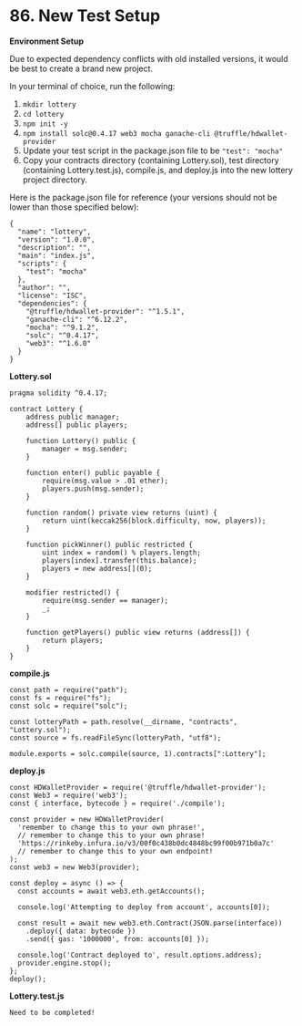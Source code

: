 #   86. New Test Setup

**Environment Setup**

Due to expected dependency conflicts with old installed versions, it would be best to create a brand new project.

In your terminal of choice, run the following:

1.  ```mkdir lottery```
1.  ```cd lottery```
1.  ```npm init -y```
1.  ```npm install solc@0.4.17 web3 mocha ganache-cli @truffle/hdwallet-provider```
1.  Update your test script in the package.json file to be ```"test": "mocha"```
1.  Copy your contracts directory (containing Lottery.sol), test directory (containing Lottery.test.js), compile.js, and deploy.js into the new lottery project directory.

Here is the package.json file for reference (your versions should not be lower than those specified below):

```
{
  "name": "lottery",
  "version": "1.0.0",
  "description": "",
  "main": "index.js",
  "scripts": {
    "test": "mocha"
  },
  "author": "",
  "license": "ISC",
  "dependencies": {
    "@truffle/hdwallet-provider": "^1.5.1",
    "ganache-cli": "^6.12.2",
    "mocha": "^9.1.2",
    "solc": "^0.4.17",
    "web3": "^1.6.0"
  }
}
```

**Lottery.sol**
```
pragma solidity ^0.4.17;

contract Lottery {
    address public manager;
    address[] public players;
    
    function Lottery() public {
        manager = msg.sender;
    }
    
    function enter() public payable {
        require(msg.value > .01 ether);
        players.push(msg.sender);
    }
    
    function random() private view returns (uint) {
        return uint(keccak256(block.difficulty, now, players));
    }
    
    function pickWinner() public restricted {
        uint index = random() % players.length;
        players[index].transfer(this.balance);
        players = new address[](0);
    }
    
    modifier restricted() {
        require(msg.sender == manager);
        _;
    }
    
    function getPlayers() public view returns (address[]) {
        return players;
    }
}   
```

**compile.js**
```
const path = require("path");
const fs = require("fs");
const solc = require("solc");

const lotteryPath = path.resolve(__dirname, "contracts", "Lottery.sol");
const source = fs.readFileSync(lotteryPath, "utf8");

module.exports = solc.compile(source, 1).contracts[":Lottery"];
```

**deploy.js**

```
const HDWalletProvider = require('@truffle/hdwallet-provider');
const Web3 = require('web3');
const { interface, bytecode } = require('./compile');

const provider = new HDWalletProvider(
  'remember to change this to your own phrase!',
  // remember to change this to your own phrase!
  'https://rinkeby.infura.io/v3/00f0c438b0dc4848bc99f00b971b0a7c'
  // remember to change this to your own endpoint!
);
const web3 = new Web3(provider);

const deploy = async () => {
  const accounts = await web3.eth.getAccounts();

  console.log('Attempting to deploy from account', accounts[0]);

  const result = await new web3.eth.Contract(JSON.parse(interface))
    .deploy({ data: bytecode })
    .send({ gas: '1000000', from: accounts[0] });

  console.log('Contract deployed to', result.options.address);
  provider.engine.stop();
};
deploy();
```
**Lottery.test.js**

```
Need to be completed!
```